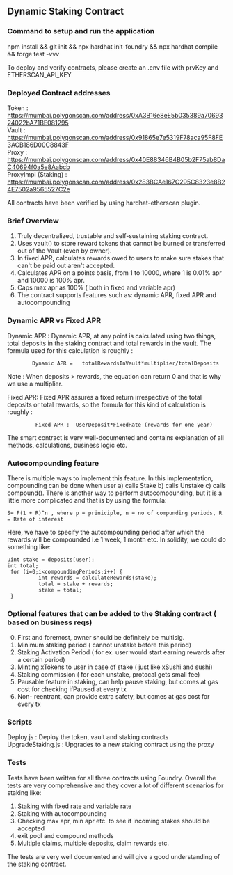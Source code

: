 ## Dynamic Staking Contract

### Command to setup and run the application

npm install && git init && npx hardhat init-foundry && npx hardhat compile && forge test -vvv

To deploy and verify contracts, please create an .env file with prvKey and ETHERSCAN_API_KEY

### Deployed Contract addresses

Token : https://mumbai.polygonscan.com/address/0xA3B16e8eE5b035389a7069324022bA71BE081295  \
Vault  : https://mumbai.polygonscan.com/address/0x91865e7e5319F78aca95F8FE3ACB186D00C8843F \
Proxy : https://mumbai.polygonscan.com/address/0x40E88346B4B05b2F75ab8DaC40694f0a5e8Aabcb   \
ProxyImpl (Staking) : https://mumbai.polygonscan.com/address/0x283BCAe167C295C8323e8B24E7502a9565527C2e

All contracts have been verified by using hardhat-etherscan plugin.

### Brief Overview

1. Truly decentralized, trustable and self-sustaining staking contract.
2. Uses vault() to store reward tokens that cannot be burned or transferred out of the Vault (even by owner).
3. In fixed APR, calculates rewards owed to users to make sure stakes that can't be paid out aren't accepted.
4. Calculates APR on a points basis, from 1 to 10000, where 1 is 0.01% apr and 10000 is 100% apr.
5. Caps max apr as 100% ( both in fixed and variable apr)
5. The contract supports features such as: dynamic APR, fixed APR and autocompounding


### Dynamic APR vs Fixed APR

Dynamic APR : Dynamic APR, at any point is calculated using two things, total deposits in the staking contract and total rewards in the vault. The formula used for this calculation is roughly :

            Dynamic APR =   totalRewardsInVault*multiplier/totalDeposits

Note : When deposits > rewards, the equation can return 0 and that is why we use a multiplier.  

Fixed APR: Fixed APR assures a fixed return irrespective of the total deposits or total rewards, so the formula for this kind of calculation is roughly : 
             
             Fixed APR :  UserDeposit*FixedRate (rewards for one year)

The smart contract is very well-documented and contains explanation of all methods, calculations, business logic etc.


### Autocompounding feature

There is multiple ways to implement this feature. In this implementation, compounding can be done when user
a) calls Stake b) calls Unstake c) calls compound(). There is another way to perform autocompounding, but it is a little more complicated and that is by using the formula: 

```shell
S= P(1 + R)^n , where p = priniciple, n = no of compunding periods, R = Rate of interest 
```
Here, we have to specify the autcompounding period after which the rewards will be compounded i.e 1 week, 1 month etc. In solidity, we could do something like: 

```shell
uint stake = deposits[user];
int total;
 for (i=0;i<compoundingPeriods;i++) {
		  int rewards = calculateRewards(stake);
          total = stake + rewards;
		  stake = total;
 }
```

### Optional features that can be added to the Staking contract ( based on business reqs)

0. First and foremost, owner should be definitely be multisig.
1. Minimum staking period ( cannot unstake before this period)
2. Staking Activation Period ( for ex. user would start earning rewards after a certain period)
3. Minting xTokens to user in case of stake ( just like xSushi and sushi)
4. Staking commission ( for each unstake, protocal gets small fee)
5. Pausable feature in staking, can help pause staking, but comes at gas cost for checking 
   ifPaused at every tx
6. Non- reentrant, can provide extra safety,  but comes at gas cost for every tx

### Scripts

Deploy.js : Deploy the token, vault and staking contracts \
UpgradeStaking.js : Upgrades to a new staking contract using the proxy

### Tests

Tests have been written for all three contracts using Foundry. Overall the tests are very 
comprehensive and they cover a lot of different scenarios for staking like:

1. Staking with fixed rate and variable rate
2. Staking with autocompounding
3. Checking max apr, min apr etc. to see if incoming stakes should be accepted 
4. exit pool and compound methods
5. Multiple claims, multiple deposits, claim rewards etc.

The tests are very well documented and will give a good understanding of the staking contract.
